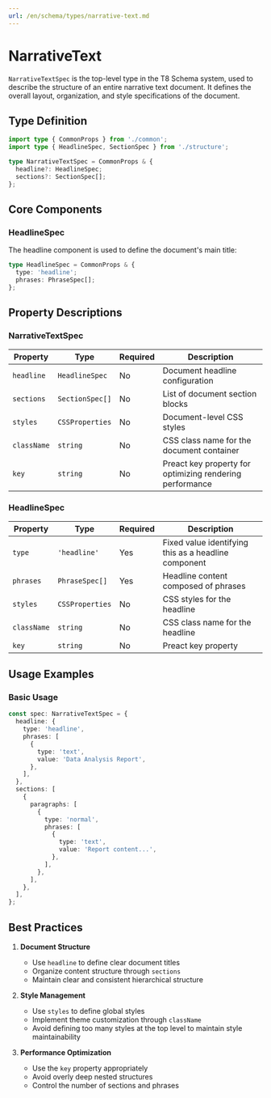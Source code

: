 ```yaml
---
url: /en/schema/types/narrative-text.md
---
```


# NarrativeText

`NarrativeTextSpec` is the top-level type in the T8 Schema system, used to describe the structure of an entire narrative text document. It defines the overall layout, organization, and style specifications of the document.

## Type Definition

```ts
import type { CommonProps } from './common';
import type { HeadlineSpec, SectionSpec } from './structure';

type NarrativeTextSpec = CommonProps & {
  headline?: HeadlineSpec;
  sections?: SectionSpec[];
};
```

## Core Components

### HeadlineSpec

The headline component is used to define the document's main title:

```ts
type HeadlineSpec = CommonProps & {
  type: 'headline';
  phrases: PhraseSpec[];
};
```

## Property Descriptions

### NarrativeTextSpec

| Property | Type | Required | Description |
|----------|------|----------|-------------|
| `headline` | `HeadlineSpec` | No | Document headline configuration |
| `sections` | `SectionSpec[]` | No | List of document section blocks |
| `styles` | `CSSProperties` | No | Document-level CSS styles |
| `className` | `string` | No | CSS class name for the document container |
| `key` | `string` | No | Preact key property for optimizing rendering performance |

### HeadlineSpec

| Property | Type | Required | Description |
|----------|------|----------|-------------|
| `type` | `'headline'` | Yes | Fixed value identifying this as a headline component |
| `phrases` | `PhraseSpec[]` | Yes | Headline content composed of phrases |
| `styles` | `CSSProperties` | No | CSS styles for the headline |
| `className` | `string` | No | CSS class name for the headline |
| `key` | `string` | No | Preact key property |

## Usage Examples

### Basic Usage

```ts
const spec: NarrativeTextSpec = {
  headline: {
    type: 'headline',
    phrases: [
      {
        type: 'text',
        value: 'Data Analysis Report',
      },
    ],
  },
  sections: [
    {
      paragraphs: [
        {
          type: 'normal',
          phrases: [
            {
              type: 'text',
              value: 'Report content...',
            },
          ],
        },
      ],
    },
  ],
};
```

## Best Practices

1. **Document Structure**
   * Use `headline` to define clear document titles
   * Organize content structure through `sections`
   * Maintain clear and consistent hierarchical structure

2. **Style Management**
   * Use `styles` to define global styles
   * Implement theme customization through `className`
   * Avoid defining too many styles at the top level to maintain style maintainability

3. **Performance Optimization**
   * Use the `key` property appropriately
   * Avoid overly deep nested structures
   * Control the number of sections and phrases
